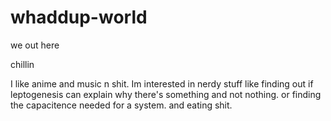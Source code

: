 # whaddup-world
we out here

chillin

I like anime and music n shit.
Im interested in nerdy stuff like finding out if leptogenesis can explain why there's something and not nothing.
or finding the capacitence needed for a system.
and eating shit.

